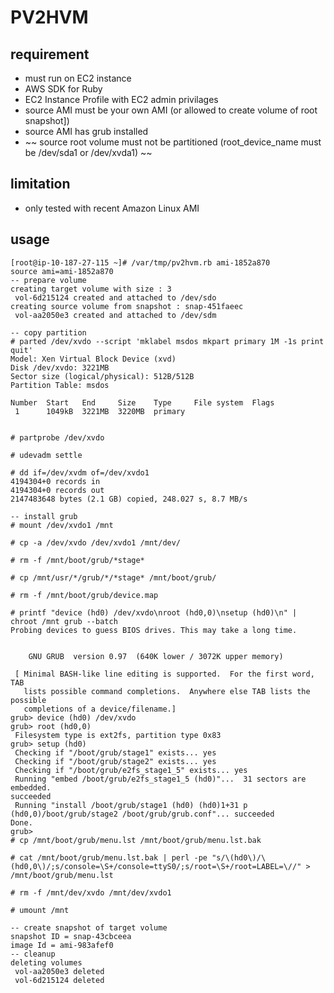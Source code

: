 # PV2HVM

## requirement
- must run on EC2 instance
- AWS SDK for Ruby
- EC2 Instance Profile with EC2 admin privilages
- source AMI must be your own AMI (or allowed to create volume of root snapshot])
- source AMI has grub installed
- ~~ source root volume must not be partitioned (root_device_name must be /dev/sda1 or /dev/xvda1) ~~

## limitation
- only tested with recent Amazon Linux AMI

## usage
```
[root@ip-10-187-27-115 ~]# /var/tmp/pv2hvm.rb ami-1852a870
source ami=ami-1852a870
-- prepare volume
creating target volume with size : 3
 vol-6d215124 created and attached to /dev/sdo
creating source volume from snapshot : snap-451faeec
 vol-aa2050e3 created and attached to /dev/sdm

-- copy partition
# parted /dev/xvdo --script 'mklabel msdos mkpart primary 1M -1s print quit'
Model: Xen Virtual Block Device (xvd)
Disk /dev/xvdo: 3221MB
Sector size (logical/physical): 512B/512B
Partition Table: msdos

Number  Start   End     Size    Type     File system  Flags
 1      1049kB  3221MB  3220MB  primary


# partprobe /dev/xvdo

# udevadm settle

# dd if=/dev/xvdm of=/dev/xvdo1
4194304+0 records in
4194304+0 records out
2147483648 bytes (2.1 GB) copied, 248.027 s, 8.7 MB/s

-- install grub
# mount /dev/xvdo1 /mnt

# cp -a /dev/xvdo /dev/xvdo1 /mnt/dev/

# rm -f /mnt/boot/grub/*stage*

# cp /mnt/usr/*/grub/*/*stage* /mnt/boot/grub/

# rm -f /mnt/boot/grub/device.map

# printf "device (hd0) /dev/xvdo\nroot (hd0,0)\nsetup (hd0)\n" | chroot /mnt grub --batch
Probing devices to guess BIOS drives. This may take a long time.


    GNU GRUB  version 0.97  (640K lower / 3072K upper memory)

 [ Minimal BASH-like line editing is supported.  For the first word, TAB
   lists possible command completions.  Anywhere else TAB lists the possible
   completions of a device/filename.]
grub> device (hd0) /dev/xvdo
grub> root (hd0,0)
 Filesystem type is ext2fs, partition type 0x83
grub> setup (hd0)
 Checking if "/boot/grub/stage1" exists... yes
 Checking if "/boot/grub/stage2" exists... yes
 Checking if "/boot/grub/e2fs_stage1_5" exists... yes
 Running "embed /boot/grub/e2fs_stage1_5 (hd0)"...  31 sectors are embedded.
succeeded
 Running "install /boot/grub/stage1 (hd0) (hd0)1+31 p (hd0,0)/boot/grub/stage2 /boot/grub/grub.conf"... succeeded
Done.
grub>
# cp /mnt/boot/grub/menu.lst /mnt/boot/grub/menu.lst.bak

# cat /mnt/boot/grub/menu.lst.bak | perl -pe "s/\(hd0\)/\(hd0,0\)/;s/console=\S+/console=ttyS0/;s/root=\S+/root=LABEL=\//" > /mnt/boot/grub/menu.lst

# rm -f /mnt/dev/xvdo /mnt/dev/xvdo1

# umount /mnt

-- create snapshot of target volume
snapshot ID = snap-43cbceea
image Id = ami-983afef0
-- cleanup
deleting volumes
 vol-aa2050e3 deleted
 vol-6d215124 deleted

```

